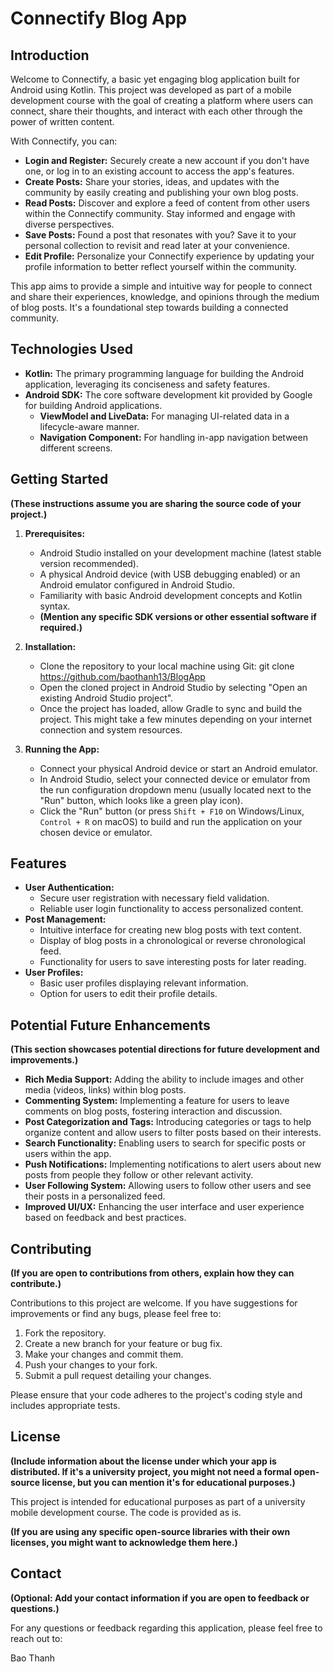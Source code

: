 # Connectify Blog App

## Introduction

Welcome to Connectify, a basic yet engaging blog application built for Android using Kotlin. This project was developed as part of a mobile development course with the goal of creating a platform where users can connect, share their thoughts, and interact with each other through the power of written content.

With Connectify, you can:

* **Login and Register:** Securely create a new account if you don't have one, or log in to an existing account to access the app's features.
* **Create Posts:** Share your stories, ideas, and updates with the community by easily creating and publishing your own blog posts.
* **Read Posts:** Discover and explore a feed of content from other users within the Connectify community. Stay informed and engage with diverse perspectives.
* **Save Posts:** Found a post that resonates with you? Save it to your personal collection to revisit and read later at your convenience.
* **Edit Profile:** Personalize your Connectify experience by updating your profile information to better reflect yourself within the community.

This app aims to provide a simple and intuitive way for people to connect and share their experiences, knowledge, and opinions through the medium of blog posts. It's a foundational step towards building a connected community.

## Technologies Used

* **Kotlin:** The primary programming language for building the Android application, leveraging its conciseness and safety features.
* **Android SDK:** The core software development kit provided by Google for building Android applications.
    * **ViewModel and LiveData:** For managing UI-related data in a lifecycle-aware manner.
    * **Navigation Component:** For handling in-app navigation between different screens.
## Getting Started
**(These instructions assume you are sharing the source code of your project.)**

1.  **Prerequisites:**
    * Android Studio installed on your development machine (latest stable version recommended).
    * A physical Android device (with USB debugging enabled) or an Android emulator configured in Android Studio.
    * Familiarity with basic Android development concepts and Kotlin syntax.
    * **(Mention any specific SDK versions or other essential software if required.)**

2.  **Installation:**
    * Clone the repository to your local machine using Git:
       git clone https://github.com/baothanh13/BlogApp
    * Open the cloned project in Android Studio by selecting "Open an existing Android Studio project".
    * Once the project has loaded, allow Gradle to sync and build the project. This might take a few minutes depending on your internet connection and system resources.

3.  **Running the App:**
    * Connect your physical Android device or start an Android emulator.
    * In Android Studio, select your connected device or emulator from the run configuration dropdown menu (usually located next to the "Run" button, which looks like a green play icon).
    * Click the "Run" button (or press `Shift + F10` on Windows/Linux, `Control + R` on macOS) to build and run the application on your chosen device or emulator.

## Features

* **User Authentication:**
    * Secure user registration with necessary field validation.
    * Reliable user login functionality to access personalized content.
* **Post Management:**
    * Intuitive interface for creating new blog posts with text content.
    * Display of blog posts in a chronological or reverse chronological feed.
    * Functionality for users to save interesting posts for later reading.
* **User Profiles:**
    * Basic user profiles displaying relevant information.
    * Option for users to edit their profile details.

## Potential Future Enhancements
**(This section showcases potential directions for future development and improvements.)**
* **Rich Media Support:** Adding the ability to include images and other media (videos, links) within blog posts.
* **Commenting System:** Implementing a feature for users to leave comments on blog posts, fostering interaction and discussion.
* **Post Categorization and Tags:** Introducing categories or tags to help organize content and allow users to filter posts based on their interests.
* **Search Functionality:** Enabling users to search for specific posts or users within the app.
* **Push Notifications:** Implementing notifications to alert users about new posts from people they follow or other relevant activity.
* **User Following System:** Allowing users to follow other users and see their posts in a personalized feed.
* **Improved UI/UX:** Enhancing the user interface and user experience based on feedback and best practices.
## Contributing
**(If you are open to contributions from others, explain how they can contribute.)**

Contributions to this project are welcome. If you have suggestions for improvements or find any bugs, please feel free to:

1.  Fork the repository.
2.  Create a new branch for your feature or bug fix.
3.  Make your changes and commit them.
4.  Push your changes to your fork.
5.  Submit a pull request detailing your changes.

Please ensure that your code adheres to the project's coding style and includes appropriate tests.

## License

**(Include information about the license under which your app is distributed. If it's a university project, you might not need a formal open-source license, but you can mention it's for educational purposes.)**

This project is intended for educational purposes as part of a university mobile development course. The code is provided as is.

**(If you are using any specific open-source libraries with their own licenses, you might want to acknowledge them here.)**

## Contact

**(Optional: Add your contact information if you are open to feedback or questions.)**

For any questions or feedback regarding this application, please feel free to reach out to:

Bao Thanh
